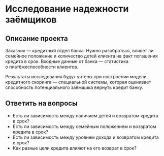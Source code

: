 <h1>Исследование надежности заёмщиков</h1>

<h2>Описание проекта</h2>
<p>Заказчик — кредитный отдел банка. Нужно разобраться, влияет ли семейное положение и количество детей клиента на факт погашения кредита в срок. Входные данные от банка — статистика о платёжеспособности клиентов.</p>
<p>Результаты исследования будут учтены при построении модели кредитного скоринга — специальной системы, которая оценивает способность потенциального заёмщика вернуть кредит банку.</p>

<h2>Ответить на вопросы</h2>
<ul>
<li>Есть ли зависимость между наличием детей и возвратом кредита в срок?</li>
<li>Есть ли зависимость между семейным положением и возвратом кредита в срок?</li>
<li>Есть ли зависимость между уровнем дохода и возвратом кредита в срок?</li>
<li>Как разные цели кредита влияют на его возврат в срок?</li>
</ul>
